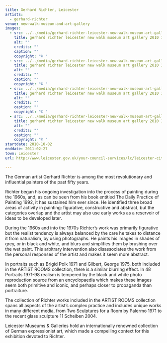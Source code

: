 ```yaml
---
title: Gerhard Richter, Leicester
artists:
  - gerhard-richter
venue: new-walk-museum-and-art-gallery
images:
  - src: ../../media/gerhard-richter-leicester-new-walk-museum-art-gallery-2010-10-02-0.webp
    title: gerhard richter leicester new walk museum art gallery 2010 10 02 0
    alt: ""
    credits: ""
    caption: ""
    copyright: "© "
  - src: ../../media/gerhard-richter-leicester-new-walk-museum-art-gallery-2010-10-02-1.webp
    title: gerhard richter leicester new walk museum art gallery 2010 10 02 1
    alt: ""
    credits: ""
    caption: ""
    copyright: "© "
  - src: ../../media/gerhard-richter-leicester-new-walk-museum-art-gallery-2010-10-02-2.webp
    title: gerhard richter leicester new walk museum art gallery 2010 10 02 2
    alt: ""
    credits: ""
    caption: ""
    copyright: "© "
  - src: ../../media/gerhard-richter-leicester-new-walk-museum-art-gallery-2010-10-02-3.webp
    title: gerhard richter leicester new walk museum art gallery 2010 10 02 3
    alt: ""
    credits: ""
    caption: ""
    copyright: "© "
startdate: 2010-10-02
enddate: 2011-02-27
town: Leicester
url: http://www.leicester.gov.uk/your-council-services/lc/leicester-city-museums/museums/nwm-art-gallery/

---
```


The German artist Gerhard Richter is among the most revolutionary and influential painters of the past fifty years.

Richter began his ongoing investigation into the process of painting during the 1960s, and, as can be seen from his book entitled The Daily Practice of Painting 1992, it has sustained him ever since. He identified three broad areas of activity in painting: figurative, constructive and abstract, but the categories overlap and the artist may also use early works as a reservoir of ideas to be developed later.

During the 1960s and into the 1970s Richter’s work was primarily figurative but the realist tendency is always balanced by the care he takes to distance it from naturalism, by using photographs. He paints his images in shades of grey, or in black and white, and blurs and simplifies them by brushing over the wet paint. This arbitrary intervention also disassociates the work from the personal responses of the artist and makes it seem more abstract.

In portraits such as Brigid Polk 1971 and Gilbert, George 1975, both included in the ARTIST ROOMS collection, there is a similar blurring effect. In 48 Portraits 1971-98 realism is tempered by the black and white photo reproduction source from an encyclopaedia which makes these images seem both primitive and iconic, and perhaps closer to propaganda than portraiture.

The collection of Richter works included in the ARTIST ROOMS collection spans all aspects of the artist’s complex practice and includes unique works in many different media, from Two Sculptures for a Room by Palermo 1971 to the recent glass sculpture 11 Scheiben 2004.

Leicester Museums & Galleries hold an internationally renowned collection of German expressionist art, which made a compelling context for this exhibition devoted to Richter.